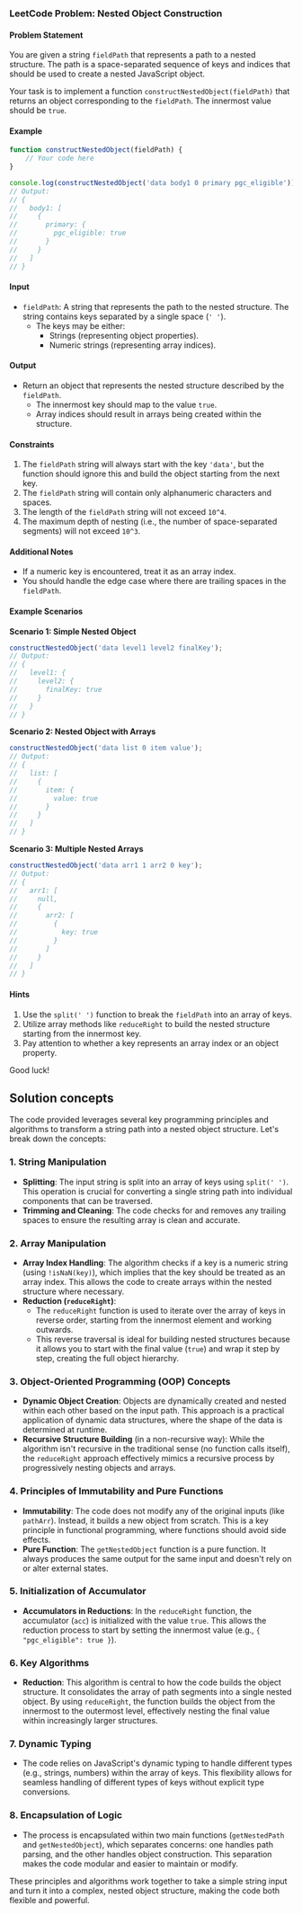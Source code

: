 ### LeetCode Problem: **Nested Object Construction**

#### Problem Statement

You are given a string `fieldPath` that represents a path to a nested structure. The path is a space-separated sequence of keys and indices that should be used to create a nested JavaScript object.

Your task is to implement a function `constructNestedObject(fieldPath)` that returns an object corresponding to the `fieldPath`. The innermost value should be `true`.

#### Example

```javascript
function constructNestedObject(fieldPath) {
    // Your code here
}

console.log(constructNestedObject('data body1 0 primary pgc_eligible'));
// Output:
// {
//   body1: [
//     {
//       primary: {
//         pgc_eligible: true
//       }
//     }
//   ]
// }
```

#### Input

- `fieldPath`: A string that represents the path to the nested structure. The string contains keys separated by a single space (`' '`).
  - The keys may be either:
    - Strings (representing object properties).
    - Numeric strings (representing array indices).

#### Output

- Return an object that represents the nested structure described by the `fieldPath`.
  - The innermost key should map to the value `true`.
  - Array indices should result in arrays being created within the structure.

#### Constraints

1. The `fieldPath` string will always start with the key `'data'`, but the function should ignore this and build the object starting from the next key.
2. The `fieldPath` string will contain only alphanumeric characters and spaces.
3. The length of the `fieldPath` string will not exceed `10^4`.
4. The maximum depth of nesting (i.e., the number of space-separated segments) will not exceed `10^3`.

#### Additional Notes

- If a numeric key is encountered, treat it as an array index.
- You should handle the edge case where there are trailing spaces in the `fieldPath`.

#### Example Scenarios

**Scenario 1: Simple Nested Object**
```javascript
constructNestedObject('data level1 level2 finalKey');
// Output:
// {
//   level1: {
//     level2: {
//       finalKey: true
//     }
//   }
// }
```

**Scenario 2: Nested Object with Arrays**
```javascript
constructNestedObject('data list 0 item value');
// Output:
// {
//   list: [
//     {
//       item: {
//         value: true
//       }
//     }
//   ]
// }
```

**Scenario 3: Multiple Nested Arrays**
```javascript
constructNestedObject('data arr1 1 arr2 0 key');
// Output:
// {
//   arr1: [
//     null,
//     {
//       arr2: [
//         {
//           key: true
//         }
//       ]
//     }
//   ]
// }
```

#### Hints

1. Use the `split(' ')` function to break the `fieldPath` into an array of keys.
2. Utilize array methods like `reduceRight` to build the nested structure starting from the innermost key.
3. Pay attention to whether a key represents an array index or an object property.

Good luck!

## Solution concepts
The code provided leverages several key programming principles and algorithms to transform a string path into a nested object structure. Let's break down the concepts:

### 1. **String Manipulation**
   - **Splitting**: The input string is split into an array of keys using `split(' ')`. This operation is crucial for converting a single string path into individual components that can be traversed.
   - **Trimming and Cleaning**: The code checks for and removes any trailing spaces to ensure the resulting array is clean and accurate.

### 2. **Array Manipulation**
   - **Array Index Handling**: The algorithm checks if a key is a numeric string (using `!isNaN(key)`), which implies that the key should be treated as an array index. This allows the code to create arrays within the nested structure where necessary.
   - **Reduction (`reduceRight`)**: 
     - The `reduceRight` function is used to iterate over the array of keys in reverse order, starting from the innermost element and working outwards.
     - This reverse traversal is ideal for building nested structures because it allows you to start with the final value (`true`) and wrap it step by step, creating the full object hierarchy.

### 3. **Object-Oriented Programming (OOP) Concepts**
   - **Dynamic Object Creation**: Objects are dynamically created and nested within each other based on the input path. This approach is a practical application of dynamic data structures, where the shape of the data is determined at runtime.
   - **Recursive Structure Building** (in a non-recursive way): While the algorithm isn't recursive in the traditional sense (no function calls itself), the `reduceRight` approach effectively mimics a recursive process by progressively nesting objects and arrays.

### 4. **Principles of Immutability and Pure Functions**
   - **Immutability**: The code does not modify any of the original inputs (like `pathArr`). Instead, it builds a new object from scratch. This is a key principle in functional programming, where functions should avoid side effects.
   - **Pure Function**: The `getNestedObject` function is a pure function. It always produces the same output for the same input and doesn't rely on or alter external states.

### 5. **Initialization of Accumulator**
   - **Accumulators in Reductions**: In the `reduceRight` function, the accumulator (`acc`) is initialized with the value `true`. This allows the reduction process to start by setting the innermost value (e.g., `{ "pgc_eligible": true }`).

### 6. **Key Algorithms**
   - **Reduction**: This algorithm is central to how the code builds the object structure. It consolidates the array of path segments into a single nested object. By using `reduceRight`, the function builds the object from the innermost to the outermost level, effectively nesting the final value within increasingly larger structures.

### 7. **Dynamic Typing**
   - The code relies on JavaScript's dynamic typing to handle different types (e.g., strings, numbers) within the array of keys. This flexibility allows for seamless handling of different types of keys without explicit type conversions.

### 8. **Encapsulation of Logic**
   - The process is encapsulated within two main functions (`getNestedPath` and `getNestedObject`), which separates concerns: one handles path parsing, and the other handles object construction. This separation makes the code modular and easier to maintain or modify.

These principles and algorithms work together to take a simple string input and turn it into a complex, nested object structure, making the code both flexible and powerful.